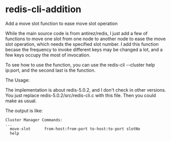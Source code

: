 # redis-cli-addition

Add a move slot function to ease move slot operation

While the main source code is from antirez/redis, I just add a few of functions to move one slot from one node to another node to ease the move slot operation, which needs the specified slot number. I add this function becase the frequency to invoke different keys may be changed a lot, and a few keys occupy the most of invocation. 

To see how to use the function, you can use the redis-cli --cluster help ip:port, and the second last is the function.

The Usage:

The implementation is about redis-5.0.2, and I don't check in other versions. You just replace redis-5.0.2/src/redis-cli.c with this file. Then you could make as usual. 

The output is like:
```
Cluster Manager Commands:
...
  move-slot      from-host:from-port to-host:to-port slotNo
  help
```
